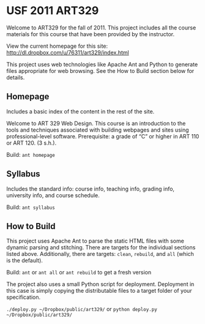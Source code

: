 USF 2011 ART329
===============

Welcome to ART329 for the fall of 2011. This project includes all the course materials for this course that have been provided by the instructor.

View the current homepage for this site: http://dl.dropbox.com/u/76311/art329/index.html

This project uses web technologies like Apache Ant and Python to generate files appropriate for web browsing. See the How to Build section below for details.


Homepage
--------
Includes a basic index of the content in the rest of the site.

Welcome to ART 329 Web Design. This course is an introduction to the tools and techniques associated with building webpages and sites using professional-level software. Prerequisite: a grade of “C” or higher in ART 110 or ART 120. (3 s.h.).

Build: `ant homepage`


Syllabus
--------
Includes the standard info: course info, teaching info, grading info, university info, and course schedule.

Build: `ant syllabus`


How to Build
------------
This project uses Apache Ant to parse the static HTML files with some dynamic parsing and stitching. There are targets for the individual sections listed above. Additionally, there are targets: `clean`, `rebuild`, and `all` (which is the default).

Build: `ant` or `ant all` or `ant rebuild` to get a fresh version

The project also uses a small Python script for deployment. Deployment in this case is simply copying the distributable files to a target folder of your specification.

`./deploy.py ~/Dropbox/public/art329/` or `python deploy.py ~/Dropbox/public/art329/`